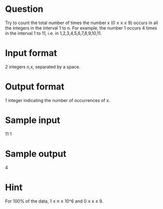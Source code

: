 # Question

Try to count the total number of times the number x (0 ≤ x ≤ 9) occurs in all the integers in the interval 1 to n.
For example, the number 1 occurs 4 times in the interval 1 to 11, i.e. in 1,2,3,4,5,6,7,8,9,10,11.

# Input format

2 integers n,x, separated by a space.

# Output format

1 integer indicating the number of occurrences of x.

# Sample input

11 1

# Sample output

4

# Hint

For 100% of the data, 1 ≤ n ≤ 10^6 and 0 ≤ x ≤ 9.
